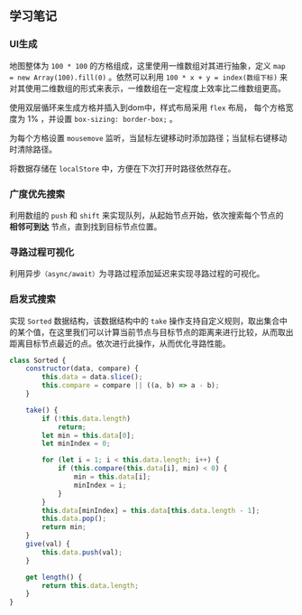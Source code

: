 ## 学习笔记

### UI生成

地图整体为 ```100 * 100``` 的方格组成，这里使用一维数组对其进行抽象，定义 ```map = new Array(100).fill(0)``` 。依然可以利用 ```100 * x + y = index(数组下标)``` 来对其使用二维数组的形式来表示，一维数组在一定程度上效率比二维数组更高。

使用双层循环来生成方格并插入到dom中，样式布局采用 ```flex``` 布局， 每个方格宽度为 1% ，并设置 ```box-sizing: border-box;``` 。

为每个方格设置 ```mousemove``` 监听，当鼠标左键移动时添加路径；当鼠标右键移动时清除路径。

将数据存储在 ```localStore``` 中，方便在下次打开时路径依然存在。

### 广度优先搜索

利用数组的 ```push``` 和 ```shift``` 来实现队列，从起始节点开始，依次搜索每个节点的 **相邻可到达** 节点，直到找到目标节点位置。

### 寻路过程可视化

利用异步```（async/await）```为寻路过程添加延迟来实现寻路过程的可视化。

### 启发式搜索

实现 ```Sorted``` 数据结构，该数据结构中的 ```take``` 操作支持自定义规则，取出集合中的某个值，在这里我们可以计算当前节点与目标节点的距离来进行比较，从而取出距离目标节点最近的点。依次进行此操作，从而优化寻路性能。

```Javascript
class Sorted {
    constructor(data, compare) {
        this.data = data.slice();
        this.compare = compare || ((a, b) => a - b);
    }

    take() {
        if (!this.data.length)
            return;
        let min = this.data[0];
        let minIndex = 0;

        for (let i = 1; i < this.data.length; i++) {
            if (this.compare(this.data[i], min) < 0) {
                min = this.data[i];
                minIndex = i;
            }
        }
        this.data[minIndex] = this.data[this.data.length - 1];
        this.data.pop();
        return min;
    }
    give(val) {
        this.data.push(val);
    }

    get length() {
        return this.data.length;
    }
}

```